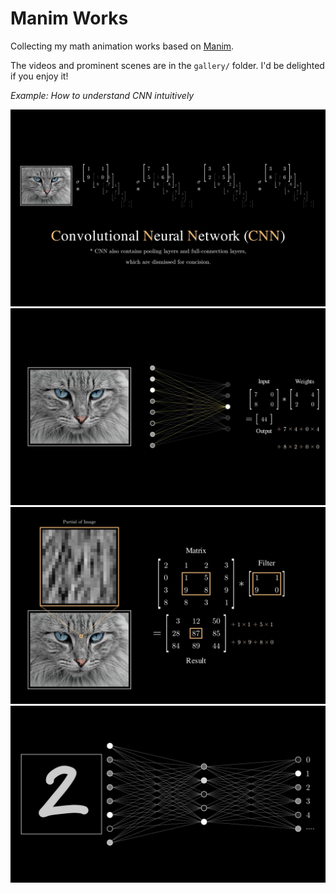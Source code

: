 # Manim Works

Collecting my math animation works based on [Manim](https://github.com/manimCommunity/manim).

The videos and prominent scenes are in the `gallery/` folder. I'd be delighted if you enjoy it!

_Example: How to understand CNN intuitively_

![CNN](https://github.com/Qilong-Kirov-LIU/manimworks/blob/main/gallery/scenes/cnn.jpeg)
![Single layer](https://github.com/Qilong-Kirov-LIU/manimworks/blob/main/gallery/scenes/single_layer.jpeg)
![Convolution](https://github.com/Qilong-Kirov-LIU/manimworks/blob/main/gallery/scenes/convolution.jpeg)
![Multilayer Perceptron](https://github.com/Qilong-Kirov-LIU/manimworks/blob/main/gallery/scenes/mlp.jpeg)
